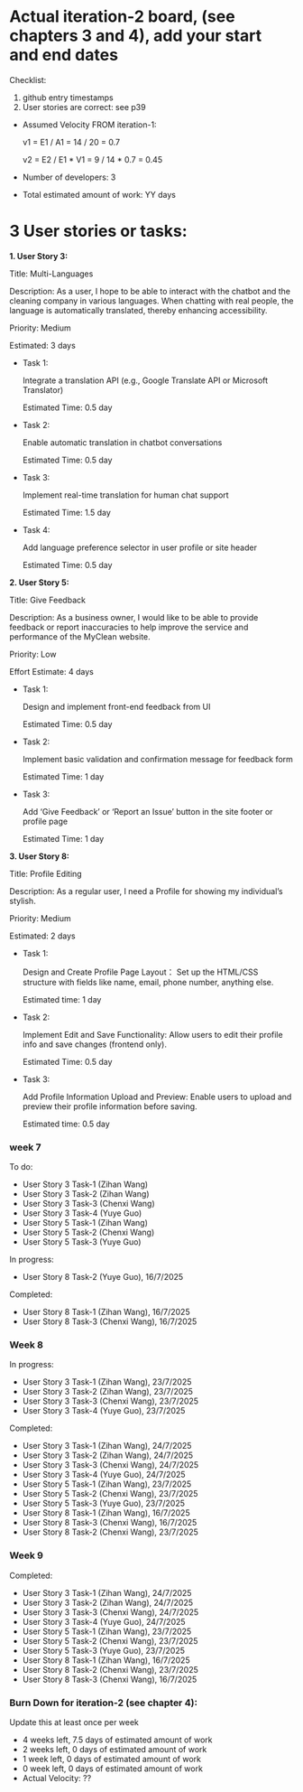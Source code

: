 # Actual iteration-2 board, (see chapters 3 and 4), add your start and end dates 

Checklist: 
1. github entry timestamps
2. User stories are correct: see p39

* Assumed Velocity FROM iteration-1:

  v1 = E1 / A1 = 14 / 20 = 0.7​

  v2 = E2 / E1 * V1 = 9 / 14 * 0.7 = 0.45
* Number of developers: 3
* Total estimated amount of work: YY days


# 3 User stories or tasks:


**1. User Story 3:**

   Title: Multi-Languages
   
   Description: As a user, I hope to be able to interact with the chatbot and the cleaning company in various languages. When chatting with real people, the language is automatically translated, thereby enhancing accessibility.
   
   Priority: Medium
   
   Estimated: 3 days

* Task 1: 

    Integrate a translation API (e.g., Google Translate API or Microsoft Translator)

    Estimated Time: 0.5 day

* Task 2: 

    Enable automatic translation in chatbot conversations

    Estimated Time: 0.5 day

* Task 3: 

    Implement real-time translation for human chat support

    Estimated Time: 1.5 day

* Task 4: 

    Add language preference selector in user profile or site header

    Estimated Time: 0.5 day



**2. User Story 5:**

   
   Title: Give Feedback

   Description: As a business owner, I would like to be able to provide feedback or report inaccuracies to help improve the service and performance of the MyClean website.

   Priority: Low

   Effort Estimate: 4 days

* Task 1: 

    Design and implement front-end feedback from UI

    Estimated Time: 0.5 day


* Task 2: 

    Implement basic validation and confirmation message for feedback form

    Estimated Time: 1 day

* Task 3: 

    Add ‘Give Feedback’ or ‘Report an Issue’ button in the site footer or profile page

    Estimated Time: 1 day



**3. User Story 8:**

   Title: Profile Editing
   
   Description: As a regular user, I need a Profile for showing my individual’s stylish.
   
   Priority: Medium
   
   Estimated: 2 days

* Task 1:

    Design and Create Profile Page Layout： Set up the HTML/CSS structure with fields like name, email, phone number, anything else.

    Estimated time: 1 day

* Task 2:

    Implement Edit and Save Functionality: Allow users to edit their profile info and save changes (frontend only).

    Estimated Time:  0.5 day

* Task 3:

    Add Profile Information Upload and Preview: Enable users to upload and preview their profile information before saving.

    Estimated time: 0.5 day

### week 7

To do:
* User Story 3 Task-1 (Zihan Wang)
* User Story 3 Task-2 (Zihan Wang)
* User Story 3 Task-3 (Chenxi Wang)
* User Story 3 Task-4 (Yuye Guo)
* User Story 5 Task-1 (Zihan Wang)
* User Story 5 Task-2 (Chenxi Wang)
* User Story 5 Task-3 (Yuye Guo)

In progress:
* User Story 8 Task-2 (Yuye Guo), 16/7/2025

Completed:
* User Story 8 Task-1 (Zihan Wang), 16/7/2025
* User Story 8 Task-3 (Chenxi Wang), 16/7/2025

### Week 8

In progress:
* User Story 3 Task-1 (Zihan Wang), 23/7/2025
* User Story 3 Task-2 (Zihan Wang), 23/7/2025
* User Story 3 Task-3 (Chenxi Wang), 23/7/2025
* User Story 3 Task-4 (Yuye Guo), 23/7/2025

Completed:
* User Story 3 Task-1 (Zihan Wang), 24/7/2025
* User Story 3 Task-2 (Zihan Wang), 24/7/2025
* User Story 3 Task-3 (Chenxi Wang), 24/7/2025
* User Story 3 Task-4 (Yuye Guo), 24/7/2025
* User Story 5 Task-1 (Zihan Wang), 23/7/2025
* User Story 5 Task-2 (Chenxi Wang), 23/7/2025
* User Story 5 Task-3 (Yuye Guo), 23/7/2025
* User Story 8 Task-1 (Zihan Wang), 16/7/2025
* User Story 8 Task-3 (Chenxi Wang), 16/7/2025
* User Story 8 Task-2 (Chenxi Wang), 23/7/2025

### Week 9

Completed:
* User Story 3 Task-1 (Zihan Wang), 24/7/2025
* User Story 3 Task-2 (Zihan Wang), 24/7/2025
* User Story 3 Task-3 (Chenxi Wang), 24/7/2025
* User Story 3 Task-4 (Yuye Guo), 24/7/2025
* User Story 5 Task-1 (Zihan Wang), 23/7/2025
* User Story 5 Task-2 (Chenxi Wang), 23/7/2025
* User Story 5 Task-3 (Yuye Guo), 23/7/2025
* User Story 8 Task-1 (Zihan Wang), 16/7/2025
* User Story 8 Task-2 (Chenxi Wang), 23/7/2025
* User Story 8 Task-3 (Chenxi Wang), 16/7/2025


### Burn Down for iteration-2 (see chapter 4):
Update this at least once per week
* 4 weeks left, 7.5 days of estimated amount of work
* 2 weeks left, 0 days of estimated amount of work
* 1 week left, 0 days of estimated amount of work
* 0 week left, 0 days of estimated amount of work
* Actual Velocity: ?? 

